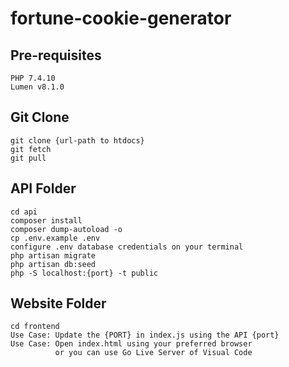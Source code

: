 # fortune-cookie-generator

## Pre-requisites
    PHP 7.4.10
    Lumen v8.1.0

## Git Clone
    git clone {url-path to htdocs}
    git fetch
    git pull

## API Folder
    cd api
    composer install
    composer dump-autoload -o
    cp .env.example .env
    configure .env database credentials on your terminal
    php artisan migrate
    php artisan db:seed
    php -S localhost:{port} -t public

## Website Folder
    cd frontend
    Use Case: Update the {PORT} in index.js using the API {port}
    Use Case: Open index.html using your preferred browser
              or you can use Go Live Server of Visual Code

    